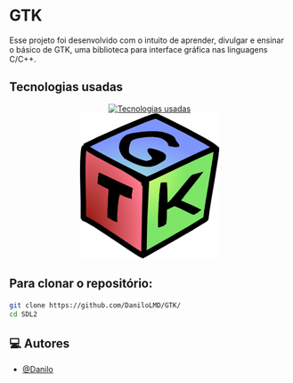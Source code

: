 # GTK
Esse projeto foi desenvolvido com o intuito de aprender, divulgar e ensinar o básico de GTK, uma biblioteca para interface gráfica nas linguagens C/C++.

## Tecnologias usadas

<div align="center">
  <a href="https://skillicons.dev">
    <img src="https://skillicons.dev/icons?i=c,cmake,cpp,html,css&theme=dark" alt="Tecnologias usadas" />
    <br>
    <img src="GTK.png" alt="Tecnologias usadas" />
  </a>
</div>

## Para clonar o repositório:
```bash
git clone https://github.com/DaniloLMD/GTK/
cd SDL2
```

## 💻 Autores

- [@Danilo](https://github.com/DaniloLMD)
  
